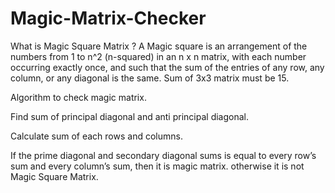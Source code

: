# Magic-Matrix-Checker
What is Magic Square Matrix ?
A Magic square is an arrangement of the numbers from 1 to n^2 (n-squared) in an  n x n matrix, with each number occurring exactly once, and such that the sum of the entries of any row, any column, or any diagonal is the same. Sum of 3x3 matrix must be 15.

Algorithm to check magic matrix.

Find sum of principal diagonal and anti principal diagonal.

Calculate sum of each rows and columns.

If the prime diagonal and secondary diagonal sums is equal to every row’s sum and every column’s sum, then it is magic matrix. otherwise it is not Magic Square Matrix. 
